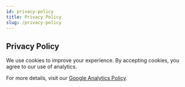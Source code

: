 ```yaml
---
id: privacy-policy
title: Privacy Policy
slug: /privacy-policy
---
```


## Privacy Policy

We use cookies to improve your experience. By accepting cookies, you agree to our use of analytics.

For more details, visit our [Google Analytics Policy](https://policies.google.com/technologies/cookies).
